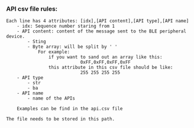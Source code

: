 ### API csv file rules:

    Each line has 4 attributes: [idx],[API content],[API type],[API name]
        - idx: Sequence number staring from 1
        - API content: content of the message sent to the BLE peripheral device.
            - Sting
            - Byte array: will be split by ' '
                For example: 
                    if you want to sand out an array like this: 
                                0xFF,0xFF,0xFF,0xFF
                    this attribute in this csv file should be like:
                                255 255 255 255
        - API type
            - str
            - ba
        - API name
            - name of the APIs

        Examples can be find in the api.csv file
    
    The file needs to be stored in this path.